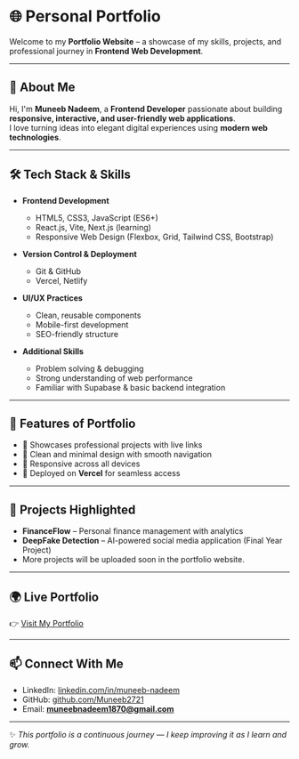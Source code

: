 # 🌐 Personal Portfolio  

Welcome to my **Portfolio Website** – a showcase of my skills, projects, and professional journey in **Frontend Web Development**.  

---

## 🚀 About Me  
Hi, I'm **Muneeb Nadeem**, a **Frontend Developer** passionate about building **responsive, interactive, and user-friendly web applications**.  
I love turning ideas into elegant digital experiences using **modern web technologies**.  

---

## 🛠️ Tech Stack & Skills  

- **Frontend Development**  
  - HTML5, CSS3, JavaScript (ES6+)  
  - React.js, Vite, Next.js (learning)  
  - Responsive Web Design (Flexbox, Grid, Tailwind CSS, Bootstrap)  

- **Version Control & Deployment**  
  - Git & GitHub  
  - Vercel, Netlify  

- **UI/UX Practices**  
  - Clean, reusable components  
  - Mobile-first development  
  - SEO-friendly structure  

- **Additional Skills**  
  - Problem solving & debugging  
  - Strong understanding of web performance  
  - Familiar with Supabase & basic backend integration  

---

## 📌 Features of Portfolio  

- 🔹 Showcases professional projects with live links  
- 🔹 Clean and minimal design with smooth navigation  
- 🔹 Responsive across all devices  
- 🔹 Deployed on **Vercel** for seamless access  

---

## 📂 Projects Highlighted  

- **FinanceFlow** – Personal finance management with analytics  
- **DeepFake Detection** – AI-powered social media application (Final Year Project)  
- More projects will be uploaded soon in the portfolio website.  

---

## 🌍 Live Portfolio  

👉 [Visit My Portfolio](https://portfolio-seven-chi-gm0uq22qbs.vercel.app/)  

---

## 📫 Connect With Me  

- LinkedIn: [linkedin.com/in/muneeb-nadeem](https://linkedin.com/in/muneebnadeem)  
- GitHub: [github.com/Muneeb2721](https://github.com/Muneeb2721)  
- Email: **muneebnadeem1870@gmail.com**  

---

✨ *This portfolio is a continuous journey — I keep improving it as I learn and grow.*  
